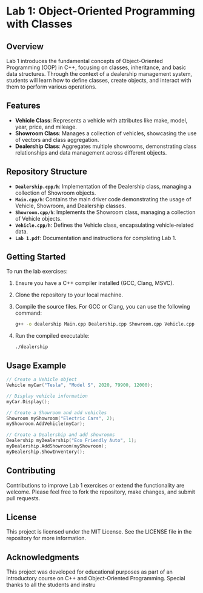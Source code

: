 # Lab 1: Object-Oriented Programming with Classes

## Overview

Lab 1 introduces the fundamental concepts of Object-Oriented Programming (OOP) in C++, focusing on classes, inheritance, and basic data structures. Through the context of a dealership management system, students will learn how to define classes, create objects, and interact with them to perform various operations.

## Features

- **Vehicle Class**: Represents a vehicle with attributes like make, model, year, price, and mileage.
- **Showroom Class**: Manages a collection of vehicles, showcasing the use of vectors and class aggregation.
- **Dealership Class**: Aggregates multiple showrooms, demonstrating class relationships and data management across different objects.

## Repository Structure

- **`Dealership.cpp/h`**: Implementation of the Dealership class, managing a collection of Showroom objects.
- **`Main.cpp/h`**: Contains the main driver code demonstrating the usage of Vehicle, Showroom, and Dealership classes.
- **`Showroom.cpp/h`**: Implements the Showroom class, managing a collection of Vehicle objects.
- **`Vehicle.cpp/h`**: Defines the Vehicle class, encapsulating vehicle-related data.
- **`Lab 1.pdf`**: Documentation and instructions for completing Lab 1.

## Getting Started

To run the lab exercises:

1. Ensure you have a C++ compiler installed (GCC, Clang, MSVC).
2. Clone the repository to your local machine.
3. Compile the source files. For GCC or Clang, you can use the following command:

    ```bash
    g++ -o dealership Main.cpp Dealership.cpp Showroom.cpp Vehicle.cpp
    ```

4. Run the compiled executable:

    ```
    ./dealership
    ```

## Usage Example

```cpp
// Create a Vehicle object
Vehicle myCar("Tesla", "Model S", 2020, 79900, 12000);

// Display vehicle information
myCar.Display();

// Create a Showroom and add vehicles
Showroom myShowroom("Electric Cars", 2);
myShowroom.AddVehicle(myCar);

// Create a Dealership and add showrooms
Dealership myDealership("Eco Friendly Auto", 1);
myDealership.AddShowroom(myShowroom);
myDealership.ShowInventory();
```
## Contributing
Contributions to improve Lab 1 exercises or extend the functionality are welcome. Please feel free to fork the repository, make changes, and submit pull requests.

## License
This project is licensed under the MIT License. See the LICENSE file in the repository for more information.

## Acknowledgments
This project was developed for educational purposes as part of an introductory course on C++ and Object-Oriented Programming. Special thanks to all the students and instru

